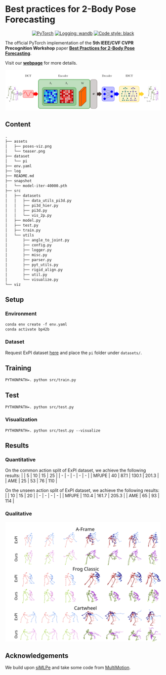 # Best practices for 2-Body Pose Forecasting

<p align="center">
    <a href="https://pytorch.org/get-started/locally/"><img alt="PyTorch" src="https://img.shields.io/badge/-PyTorch-red?logo=pytorch&labelColor=gray"></a>
    <a href="https://wandb.ai/site"><img alt="Logging: wandb" src="https://img.shields.io/badge/logging-wandb-yellow"></a>
    <a href="https://black.readthedocs.io/en/stable/"><img alt="Code style: black" src="https://img.shields.io/badge/code%20style-black-000000.svg"></a>
</p>

The official PyTorch implementation of the **5th IEEE/CVF CVPR Precognition Workshop** paper [**Best Practices for 2-Body Pose Forecasting**](https://arxiv.org/abs/2304.05758).

Visit our [**webpage**](https://www.pinlab.org/bestpractices2body) for more details.

![teaser](assets/teaser.png)

## Content
```
.
├── assets
│   ├── poses-viz.png
│   └── teaser.png
├── dataset
│   └── pi
├── env.yaml
├── log
├── README.md
├── snapshot
│   └── model-iter-40000.pth
├── src
│   ├── datasets
│   │   ├── data_utils_pi3d.py
│   │   ├── pi3d_hier.py
│   │   ├── pi3d.py
│   │   └── vis_2p.py
│   ├── model.py
│   ├── test.py
│   ├── train.py
│   └── utils
│       ├── angle_to_joint.py
│       ├── config.py
│       ├── logger.py
│       ├── misc.py
│       ├── parser.py
│       ├── pyt_utils.py
│       ├── rigid_align.py
│       ├── util.py
│       └── visualize.py
└── viz
```
## Setup
### Environment
```
conda env create -f env.yaml
conda activate bp42b
```

### Dataset
Request ExPI dataset [here](https://team.inria.fr/robotlearn/multi-person-extreme-motion-prediction/) and place the `pi` folder under `datasets/`.

## Training
```
PYTHONPATH=. python src/train.py
```

## Test
```
PYTHONPATH=. python src/test.py
```

### Visualization
```
PYTHONPATH=. python src/test.py --visualize
```
## Results
### Quantitative
On the common action split of ExPI dataset, we achieve the following results:
|       |   5   |   10  |   15  |   25  |
|   -   |   -   |   -   |   -   |   -   |
| MPJPE |   40  |  87.1 | 130.1 | 201.3 |
| AME   |   25  |  53   |  76   | 110   |

On the unseen action split of ExPI dataset, we achieve the following results:
|       |   10  |   15  |   20  |
|   -   |   -   |   -   |   -   |
| MPJPE | 110.4 | 161.7 | 205.3 |
| AME   |   65  |  93   | 114   |

### Qualitative
![results](assets/poses-viz.png)

## Acknowledgements
We build upon [siMLPe](https://github.com/dulucas/siMLPe) and take some code from [MultiMotion](https://github.com/GUO-W/MultiMotion).
